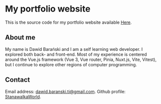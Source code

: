 # My portfolio website

This is the source code for my portfolio website available [Here](https://stanawalkaworld.github.io/).

## About me

My name is Dawid Barański and I am a self learning web developer. I explored both back- and front-end. Most of my experience is centered around the Vue.js framework (Vue 3, Vue router, Pinia, Nuxt.js, Vite, Vitest), but I continue to explore other regions of computer programming.

## Contact

Email address: [dawid.baranski.ti@gmail.com](mailto:dawid.baranski.ti@gmail.com).
Github profile: [StanawalkaWorld](https://github.com/StanawalkaWorld).
